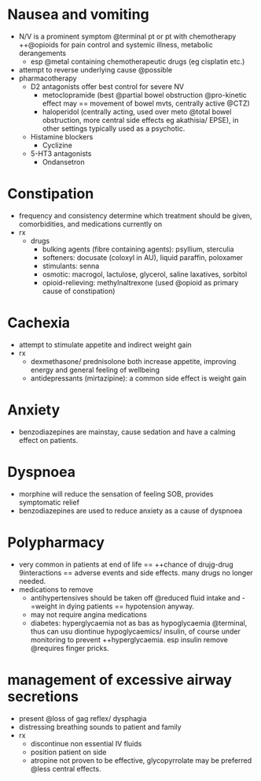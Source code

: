 
# Nausea and vomiting
+ N/V is a prominent symptom @terminal pt or pt with chemotherapy ++@opioids for pain control and systemic illness, metabolic derangements
    * esp @metal containing chemotherapeutic drugs (eg cisplatin etc.)
+ attempt to reverse underlying cause @possible
+ pharmacotherapy
    * D2 antagonists offer best control for severe NV
        - metoclopramide (best @partial bowel obstruction @pro-kinetic effect may == movement of bowel mvts, centrally active @CTZ)
        - haloperidol (centrally acting, used over meto @total bowel obstruction, more central side effects  eg akathisia/ EPSE), in other settings typically used as a psychotic. 
    * Histamine blockers
        - Cyclizine
    * 5-HT3 antagonists
        - Ondansetron

# Constipation
- frequency and consistency determine which treatment should be given, comorbidities, and medications currently on
- rx
    + drugs 
        * bulking agents (fibre containing agents): psyllium, sterculia
        * softeners: docusate (coloxyl in AU), liquid paraffin, poloxamer
        * stimulants: senna
        * osmotic: macrogol, lactulose, glycerol, saline laxatives, sorbitol
        * opioid-relieving: methylnaltrexone (used @opioid as primary cause of constipation)

# Cachexia
- attempt to stimulate appetite and indirect weight gain
- rx
    + dexmethasone/ prednisolone both increase appetite, improving energy and general feeling of wellbeing
    + antidepressants (mirtazipine): a common side effect is weight gain

# Anxiety
- benzodiazepines are mainstay, cause sedation and have a calming effect on patients.

# Dyspnoea
- morphine will reduce the sensation of feeling SOB, provides symptomatic relief
- benzodiazepines are used to reduce anxiety as a cause of dyspnoea

# Polypharmacy
- very common in patients at end of life == ++chance of drujg-drug 9interactions == adverse events and side effects. many drugs no longer needed. 
- medications to remove
    + antihypertensives should be taken off @reduced fluid intake and -=weight in dying patients == hypotension anyway. 
    + may not require angina medications
    + diabetes: hyperglycaemia not as bas as hypoglycaemia @terminal, thus can usu diontinue hypoglycaemics/ insulin, of course under monitoring to prevent ++hyperglycaemia. esp insulin remove @requires finger pricks.

# management of excessive airway secretions
- present @loss of gag reflex/ dysphagia
- distressing breathing sounds to patient and family
- rx
    + discontinue non essential IV fluids
    + position patient on side
    + atropine not proven to be effective, glycopyrrolate may be preferred @less central effects.